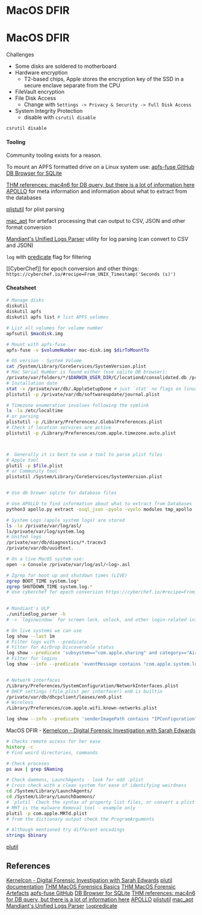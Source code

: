 # MacOS DFIR

# MacOS DFIR

Challenges
- Some disks are soldered to motherboard
- Hardware encryption 
	- T2-based chips, Apple stores the encryption key of the SSD in a secure enclave separate from the CPU
- FileVault encryption
- File Disk Access 
	- Change with `Settings -> Privacy & Security -> Full Disk Access`
- System Integrity Protection
	- disable with `csrutil disable`

```bash
csrutil disable


```

#### Tooling

Community tooling exists for a reason.

To mount an APFS formatted drive on a Linux system use: [apfs-fuse GitHub](https://github.com/sgan81/apfs-fuse)
[DB Browser for SQLite](https://sqlitebrowser.org/) 


[THM references: mac4n6 for DB query, but there is a lot of information here](https://www.mac4n6.com/blog/2018/8/5/knowledge-is-power-using-the-knowledgecdb-database-on-macos-and-ios-to-determine-precise-user-and-application-usage?rq=knowledgec)
[APOLLO](https://github.com/mac4n6/APOLLO) for meta information and information about what to extract from the databases 

[plistutil](https://github.com/libimobiledevice/libplist) for plist parsing

[mac_apt](https://github.com/ydkhatri/mac_apt) for artefact processing that can output to CSV, JSON and other format conversion

[Mandiant's Unified Logs Parser](https://github.com/mandiant/macos-UnifiedLogs) utility for log parsing (can convert to CSV and JSON)

`log` with [predicate](https://developer.apple.com/library/archive/documentation/Cocoa/Conceptual/Predicates/Articles/pSyntax.html) flag for filtering

[[CyberChef]] for epoch conversion and other things: `https://cyberchef.io/#recipe=From_UNIX_Timestamp('Seconds (s)')`
#### Cheatsheet


```bash
# Manage disks
diskutil
diskutil apfs
diskutil apfs list # list APFS volumes

# List all volumes for volume number
apfsutil $macdisk.img

# Mount with apfs-fuse
apfs-fuse -v $volumeNumber mac-disk.img $dirToMountTo

# OS version - System Volume
cat /System/Library/CoreServices/SystemVersion.plist
# Mac Serial Number is found either (use sqlite DB browser):
/private/var/folders/*/$DARWIN_USER_DIR/C/locationd/consolidated.db /private/var/folders/*/$DARWIN_USER_DIR/C/locationd/cache_encryptedA.db
# Installation date
stat -x /private/var/db/.AppleSetupDone # just `stat` no flags on linux 
plistutil -p /private/var/db/softwareupdate/journal.plist

# Timezone enumeration involves following the symlink 
ls -la /etc/localtime
# or parsing
plistutil -p /Library/Preferences/.GlobalPreferences.plist
# Check if location services are active
plistutil -p /Library/Preferences/com.apple.timezone.auto.plist



#  Generally it is best to use a tool to parse plist files
# Apple tool
plutil -p $file.plist
# or Community tool
plistutil /System/Library/CoreServices/SystemVersion.plist


# Use db brower sqlite for database files

# Use APOLLO to find information about what to extract from Databases 
python3 apollo.py extract -osql_json -pyolo -vyolo modules tmp_apollo

# System Logs (apple system logs) are stored
ls -la /private/var/log/asl/
ls/private/var/log/system.log
# Unifed logs
/private/var/db/diagnostics/*.tracev3
/private/var/db/uuidtext.

# On a live MacOS system use:
open -a Console /private/var/log/asl/<log>.asl

# Zgrep for boot up and shutdown times (LIVE)
zgrep BOOT_TIME system.log*
zgrep SHUTDOWN_TIME system.log.*
# Use cyberchef for epoch conversion https://cyberchef.io/#recipe=From_UNIX_Timestamp('Seconds (s)')
 

# Mandiant's ULP
./unifiedlog_parser -h
# -> `loginwindow` for screen lock, unlock, and other login-related information

# On live systems we can use
log show --last 1m
# Filter logs with --predicate
# Filter for AirDrop Discoverable status
log show --predicate 'subsystem=="com.apple.sharing" and category=="AirDrop" and eventMessage contains "Discoverable"'
# Filter for logins
log show --info --predicate 'eventMessage contains "com.apple.system.loginwindow" and eventMessage contains "SessionAgentNotificationCenter"' 


# Network interfaces
/Library/Preferences/SystemConfiguration/NetworkInterfaces.plist
# DHCP settings (file.plist per interface!) en0 is builtin
/private/var/db/dhcpclient/leases/en0.plist
# Wireless
/Library/Preferences/com.apple.wifi.known-networks.plist

log show --info --predicate 'senderImagePath contains "IPConfiguration" and (eventMessage contains "SSID" or eventMessage contains "Lease" or eventMessage contains "network changed")'

```


MacOS DFIR -  [Kernelcon - Digital Forensic Investigation with Sarah Edwards](https://www.youtube.com/watch?v=ZJOd1DZ4nsM)
```bash
# Checks remote access for her ease
history -c
# Find weird directories, commands

# Check proceses
ps aux | grep $Naming

# Check daemons, LaunchAgents - look for odd .plist
# Cross check with a clean system for ease of identifying weirdness
cd /System/Library/LaunchAgents/
cd /System/Library/LaunchDaemons/
# `plutil` Check the syntax of property list files, or convert a plist file from one format to another
# MRT is the malware Removal tool - example only
plutil -p com.apple.MRTd.plist
# from the dictionary output check the ProgramArguments 

# Although mentioned try different encodings
strings $binary
```
[plutil](https://www.unix.com/man-page/osx/1/plutil/)



## References

[Kernelcon - Digital Forensic Investigation with Sarah Edwards](https://www.youtube.com/watch?v=ZJOd1DZ4nsM)
[plutil documentation](https://www.unix.com/man-page/osx/1/plutil/)
[THM MacOS Forensics Basics](https://tryhackme.com/room/macosforensicsbasics)
[THM MacOS Forensic Artefacts](https://tryhackme.com/room/macosforensicsartefacts)
[apfs-fuse GitHub](https://github.com/sgan81/apfs-fuse)
[DB Browser for SQLite](https://sqlitebrowser.org/) 
[THM references: mac4n6 for DB query, but there is a lot of information here](https://www.mac4n6.com/blog/2018/8/5/knowledge-is-power-using-the-knowledgecdb-database-on-macos-and-ios-to-determine-precise-user-and-application-usage?rq=knowledgec)
[APOLLO](https://github.com/mac4n6/APOLLO) 
[plistutil](https://github.com/libimobiledevice/libplist) 
[mac_apt](https://github.com/ydkhatri/mac_apt) 
[Mandiant's Unified Logs Parser](https://github.com/mandiant/macos-UnifiedLogs)
[`log`predicate](https://developer.apple.com/library/archive/documentation/Cocoa/Conceptual/Predicates/Articles/pSyntax.html) 